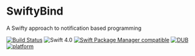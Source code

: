 # SwiftyBind

A Swifty approach to notification based programming

[![Build Status](https://travis-ci.org/eman6576/SwiftyBind.svg?branch=master)](https://travis-ci.org/eman6576/SwiftyBind)
![Swift 4.0](https://img.shields.io/badge/Swift-4.0-orange.svg?style=flat)
[![Swift Package Manager compatible](https://img.shields.io/badge/Swift%20Package%20Manager-compatible-brightgreen.svg)](https://github.com/apple/swift-package-manager)
[![DUB](https://img.shields.io/dub/l/vibe-d.svg)](https://github.com/eman6576/SwiftyBind/blob/master/LICENSE)
[![platform](https://img.shields.io/badge/platform-macOS%20%7C%20Linux-lightgrey.svg)]()
